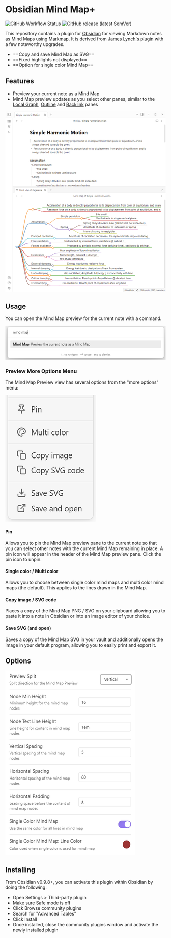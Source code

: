 # Obsidian Mind Map+

![GitHub Workflow Status](https://img.shields.io/github/license/jing-yen/obsidian-mind-map?style=for-the-badge) ![GitHub release (latest SemVer)](https://img.shields.io/github/v/release/jing-yen/obsidian-mind-map?sort=semver&style=for-the-badge)


This repository contains a plugin for [Obsidian](https://obsidian.md/) for viewing Markdown notes as Mind Maps using [Markmap](https://markmap.js.org/). It is derived from [James Lynch's plugin](https://github.com/lynchjames/obsidian-mind-map) with a few noteworthy upgrades.

- ==Copy and save Mind Map as SVG==
- ==Fixed highlights not displayed==
- ==Option for single color Mind Map==
    
## Features

- Preview your current note as a Mind Map
- Mind Map preview updates as you select other panes, similar to the [Local Graph](https://forum.obsidian.md/t/how-to-open-a-local-graph-view-pane-on-the-right-sidebar/7190), [Outline](https://publish.obsidian.md/help/Plugins/Outline) and [Backlink](https://publish.obsidian.md/help/Plugins/Backlinks) panes

![Mind Map Demo Image](https://raw.githubusercontent.com/jing-yen/obsidian-mind-map/main/images/mind-map-demo.png)

## Usage

You can open the Mind Map preview for the current note with a command.

![Mind Map Preview Command](https://raw.githubusercontent.com/jing-yen/obsidian-mind-map/main/images/mind-map-preview-command.png)


### Preview More Options Menu

The Mind Map Preview view has several options from the "more options" menu:

![Mind Map Preview More Options](https://raw.githubusercontent.com/jing-yen/obsidian-mind-map/main/images/mind-map-view-more-options.png)

#### Pin

Allows you to pin the Mind Map preview pane to the current note so that you can select other notes with the current Mind Map remaining in place. A pin icon will appear in the header of the Mind Map preview pane. Click the pin icon to unpin.

#### Single color / Multi color

Allows you to choose between single color mind maps and multi color mind maps (the default). This applies to the lines drawn in the Mind Map.

#### Copy image / SVG code

Places a copy of the Mind Map PNG / SVG on your clipboard allowing you to paste it into a note in Obsidian or into an image editor of your choice.

#### Save SVG (and open)

Saves a copy of the Mind Map SVG in your vault and additionally opens the image in your default program, allowing you to easily print and export it.

## Options

![Mind Map Plugin Options](https://raw.githubusercontent.com/jing-yen/obsidian-mind-map/main/images/mind-map-plugin-options.png)

## Installing

From Obsidian v0.9.8+, you can activate this plugin within Obsidian by doing the following:

- Open Settings > Third-party plugin
- Make sure Safe mode is off
- Click Browse community plugins
- Search for "Advanced Tables"
- Click Install
- Once installed, close the community plugins window and activate the newly installed plugin